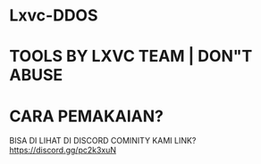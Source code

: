 # Lxvc-DDOS
# TOOLS BY LXVC TEAM | DON"T ABUSE

# CARA PEMAKAIAN?
BISA DI LIHAT DI DISCORD COMINITY KAMI LINK? https://discord.gg/pc2k3xuN
